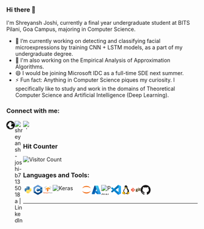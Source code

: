 ### Hi there 👋
I'm Shreyansh Joshi, currently a final year undergraduate student at BITS Pilani, Goa Campus, majoring in Computer Science.

- 🔭 I’m currently working on detecting and classifying facial microexpressions by training CNN + LSTM models, as a part of my undergraduate degree.
- 🌱 I'm also working on the Empirical Analysis of Approximation Algorithms.
- 😄 I would be joining Microsoft IDC as a full-time SDE next summer.
- ⚡ Fun fact: Anything in Computer Science piques my curiosity. I specifically like to study and work in the domains of Theoretical Computer Science and Artificial Intelligence (Deep Learning).

### Connect with me:

[<img align="left" alt="shreyanshjoshi.github.io/" title="shreyanshjoshi.github.io/" width="22px"  height="22px" src="https://raw.githubusercontent.com/iconic/open-iconic/master/svg/globe.svg" />](https://shreyanshjoshi.github.io/)

[<img align="left" alt="shreyansh-joshi-b7135018a | LinkedIn" width="22px" src="https://cdn.jsdelivr.net/npm/simple-icons@v3/icons/linkedin.svg" />](https://www.linkedin.com/in/shreyansh-joshi-b7135018a/)

[<img align="left" alt="shreyanshjoshi13@gmail.com | E-mail" title="shreyanshjoshi13@gmail.com" width="22px" height="22px" src="https://cdn.jsdelivr.net/npm/simple-icons@3.13.0/icons/gmail.svg"/>](mailto:shreyanshjoshi13@gmail.com)

<br/>
<br/>

### Hit Counter

![Visitor Count](https://profile-counter.glitch.me/ShreyanshJoshi/count.svg)

### Languages and Tools:
<div>
<img align="left" alt="Python" width="26px" height="26px" title="Python" src="https://raw.githubusercontent.com/github/explore/80688e429a7d4ef2fca1e82350fe8e3517d3494d/topics/python/python.png"/>
<img align="left" alt="C++" width="26px" height="26px"title="C++" src="https://raw.githubusercontent.com/github/explore/80688e429a7d4ef2fca1e82350fe8e3517d3494d/topics/cpp/cpp.png" />

<img align="left" alt="TF" width="26px" height="26px" title="TensorFlow" src="https://raw.githubusercontent.com/github/explore/80688e429a7d4ef2fca1e82350fe8e3517d3494d/topics/tensorflow/tensorflow.png" />
<img align="left" alt="Keras"  width="76px" height="22px" title="Keras" src="https://keras.io/img/logo.png" /> 
  
<img align="left" alt="Jupyter Notebook" width="26px" height="26px" title="Jupyter Notebook" src="https://raw.githubusercontent.com/Delta456/Delta456/master/img/jupyter_notebook.png" />

<img align="left" alt="Azure" width="26px" height="26px" title="Azure" src="https://raw.githubusercontent.com/github/explore/80688e429a7d4ef2fca1e82350fe8e3517d3494d/topics/azure/azure.png" />
<img align="left" alt="Powershell" width="26px" height="26px"title="Powershell" src="https://upload.wikimedia.org/wikipedia/commons/a/af/PowerShell_Core_6.0_icon.png" />
  <img align="left" alt="Visual Studio Code" width="26px" height="26px" title="VSCode" src="https://raw.githubusercontent.com/github/explore/80688e429a7d4ef2fca1e82350fe8e3517d3494d/topics/visual-studio-code/visual-studio-code.png" />
<img align="left" alt="Linux" width="26px" height="26px"title="Linux" src="https://raw.githubusercontent.com/github/explore/80688e429a7d4ef2fca1e82350fe8e3517d3494d/topics/linux/linux.png" />

<img align="left" alt="Git" width="26px"  height="26px" title="Git" src="https://raw.githubusercontent.com/github/explore/80688e429a7d4ef2fca1e82350fe8e3517d3494d/topics/git/git.png" />
<img align="left" alt="GitHub" width="26px" height="26px" title="GitHub" src="https://raw.githubusercontent.com/github/explore/78df643247d429f6cc873026c0622819ad797942/topics/github/github.png" />

</div>

<br/><br/>

---
